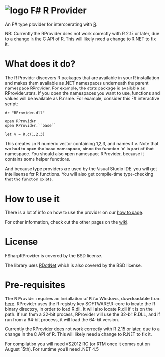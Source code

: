 ![logo](https://www.bluemountaincapital.com/media/logo.gif)
F# R Provider
=======
An F# type provider for interoperating with [R](http://www.r-project.org/).

NB: Currently the RProvider does not work correctly with R 2.15 or later, due to a change in the C API of R.  This will likely need a change to R.NET to fix it.

What does it do?
================
The R Provider discovers R packages that are available in your R installation and makes them available as .NET namespaces underneath the parent namespace RProvider.  For example, the stats package is available as RProvider.stats.  If you open the namespaces you want to use, functions and values will be available as R.name.  For example, consider this F# interactive script:

````
#r "RProvider.dll"

open RProvider
open RProvider.``base``

let v = R.c(1,2,3)
````

This creates an R numeric vector containing 1,2,3, and names it v.  Note that we had to open the base namespace, since the function 'c' is part of that namespace.  You should also open namespace RProvider, because it contains some helper functions.

And because type providers are used by the Visual Studio IDE, you will get intellisense for R functions.  You will also get compile-time type-checking that the function exists.

How to use it
=============
There is a lot of info on how to use the provider on our [how to page](https://github.com/BlueMountainCapital/FSharpRProvider/wiki/How-To).

For other information, check out the other pages on the [wiki](https://github.com/BlueMountainCapital/FSharpRProvider/wiki).

License
=======
FSharpRProvider is covered by the BSD license.

The library uses [RDotNet](http://rdotnet.codeplex.com/) which is also covered by the BSD license.

Pre-requisites
==============
The R Provider requires an installation of R for Windows, downloadable from [here](http://cran.cnr.berkeley.edu/bin/windows/base/).  RProvider uses the R registry key SOFTWARE\R-core to locate the R binary directory, in order to load R.dll.  It will also locate R.dll if it is on the path.  If run from a 32-bit process, RProvider will use the 32-bit R.DLL, and if run from a 64-bit process, it will load the 64-bit version.

Currently the RProvider does not work correctly with R 2.15 or later, due to a change in the C API of R.  This will likely need a change to R.NET to fix it.

For compilation you will need VS2012 RC (or RTM once it comes out on August 15th).  For runtime you'll need .NET 4.5.
